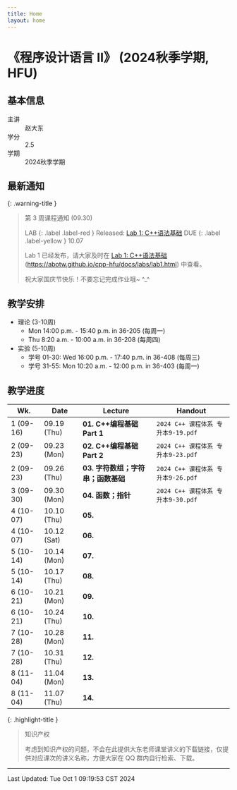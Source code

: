 ```yaml
---
title: Home
layout: home
---
```

# 《程序设计语言 II》 (2024秋季学期, HFU)

## 基本信息

<dl>
  <dt>主讲</dt>
  <dd>赵大东</dd>
  <dt>学分</dt>
  <dd>2.5</dd>
  <dt>学期</dt>
  <dd>2024秋季学期</dd>
</dl>

## 最新通知

{: .warning-title }
> 第 3 周课程通知 (09.30)
> 
> LAB {: .label .label-red }
> Released:  [Lab 1: C++语法基础](https://abotw.github.io/cpp-hfu/docs/labs/lab1.html)
> DUE {: .label .label-yellow }
> 10.07
> 
> Lab 1 已经发布，请大家及时在 [Lab 1: C++语法基础](https://abotw.github.io/cpp-hfu/docs/labs/lab1.html) (<https://abotw.github.io/cpp-hfu/docs/labs/lab1.html>) 中查看。
> 
> 祝大家国庆节快乐！不要忘记完成作业哦~ ^_^

## 教学安排

- 理论 (3-10周)
	- Mon 14:00 p.m. - 15:40 p.m. in 36-205 (每周一)
	- Thu 8:20 a.m. - 10:00 a.m. in 36-208 (每周四)
- 实验 (5-10周)
	- 学号 01-30: Wed 16:00 p.m. - 17:40 p.m. in 36-408 (每周三)
	- 学号 31-55: Mon 10:20 a.m. - 12:00 p.m. in 36-403 (每周一)

## 教学进度

| Wk.       | Date        | Lecture                | Handout                     |
| --------- | ----------- | ---------------------- | --------------------------- |
| 1 (09-16) | 09.19 (Thu) | **01. C++编程基础 Part 1** | `2024 C++ 课程体系 专升本9-19.pdf` |
| 2 (09-23) | 09.23 (Mon) | **02. C++编程基础 Part 2** | `2024 C++ 课程体系 专升本9-23.pdf` |
| 2 (09-23) | 09.26 (Thu) | **03. 字符数组；字符串；函数基础**  | `2024 C++ 课程体系 专升本9-26.pdf` |
| 3 (09-30) | 09.30 (Mon) | **04. 函数；指针**          | `2024 C++ 课程体系 专升本9-30.pdf` |
| 4 (10-07) | 10.10 (Thu) | **05.**                |                             |
| 4 (10-07) | 10.12 (Sat) | **06.**                |                             |
| 5 (10-14) | 10.14 (Mon) | **07.**                |                             |
| 5 (10-14) | 10.17 (Thu) | **08.**                |                             |
| 6 (10-21) | 10.21 (Mon) | **09.**                |                             |
| 6 (10-21) | 10.24 (Thu) | **10.**                |                             |
| 7 (10-28) | 10.28 (Mon) | **11.**                |                             |
| 7 (10-28) | 10.31 (Thu) | **12.**                |                             |
| 8 (11-04) | 11.04 (Mon) | **13.**                |                             |
| 8 (11-04) | 11.07 (Thu) | **14.**                |                             |

{: .highlight-title }
> 知识产权
> 
> 考虑到知识产权的问题，不会在此提供大东老师课堂讲义的下载链接，仅提供对应课次的讲义名称，方便大家在 QQ 群内自行检索、下载。

---

Last Updated: Tue Oct  1 09:19:53 CST 2024
